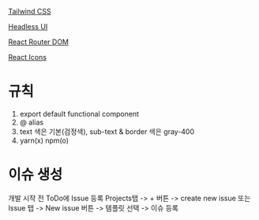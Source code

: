 [Tailwind CSS](https://tailwindcss.com)

[Headless UI](https://headlessui.com/)

[React Router DOM](https://reactrouter.com/en/main)

[React Icons](https://react-icons.github.io/react-icons)

# 규칙

1. export default functional component
1. @ alias
1. text 색은 기본(검정색), sub-text & border 색은 gray-400
1. yarn(x) npm(o)

# 이슈 생성

개발 시작 전 ToDo에 Issue 등록
Projects탭 -> + 버튼 -> create new issue 또는  
Issue 탭 -> New issue 버튼 -> 템플릿 선택 -> 이슈 등록